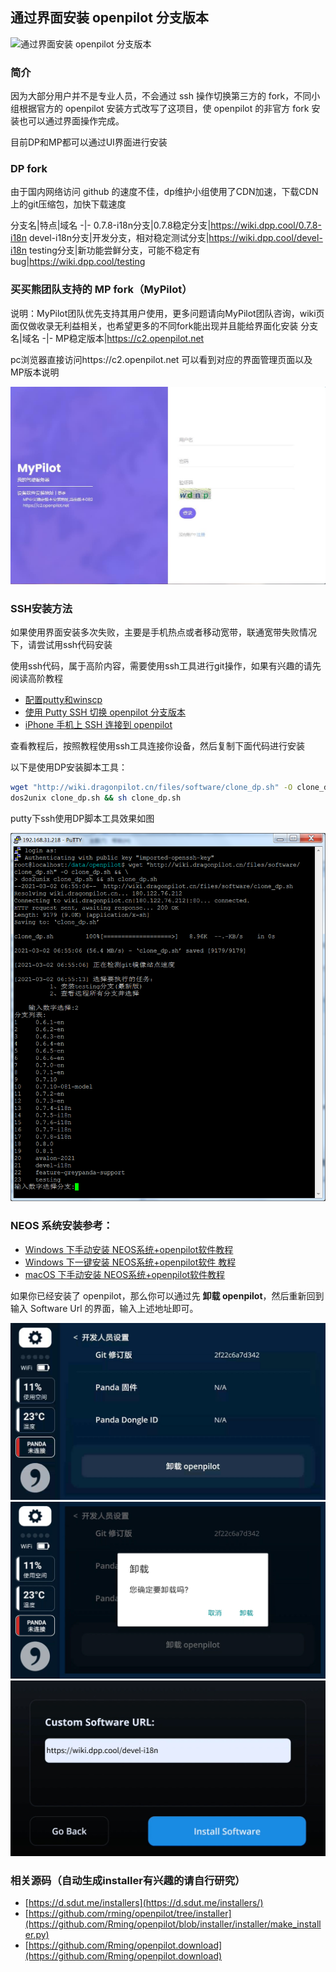 ## 通过界面安装 openpilot 分支版本

![通过界面安装 openpilot 分支版本](/files/install_fork_via_ui2.gif)

### 简介

因为大部分用户并不是专业人员，不会通过 ssh 操作切换第三方的 fork，不同小组根据官方的 openpilot 安装方式改写了这项目，使 openpilot 的非官方 fork 安装也可以通过界面操作完成。



目前DP和MP都可以通过UI界面进行安装



###  DP fork

由于国内网络访问 github 的速度不佳，dp维护小组使用了CDN加速，下载CDN上的git压缩包，加快下载速度

分支名|特点|域名
-|-
0.7.8-i18n分支|0.7.8稳定分支|https://wiki.dpp.cool/0.7.8-i18n
devel-i18n分支|开发分支，相对稳定测试分支|https://wiki.dpp.cool/devel-i18n
testing分支|新功能尝鲜分支，可能不稳定有bug|https://wiki.dpp.cool/testing



### 买买熊团队支持的 MP fork（MyPilot）
说明：MyPilot团队优先支持其用户使用，更多问题请向MyPilot团队咨询，wiki页面仅做收录无利益相关，也希望更多的不同fork能出现并且能给界面化安装
分支名|域名
-|-
MP稳定版本|https://c2.openpilot.net

pc浏览器直接访问https://c2.openpilot.net 可以看到对应的界面管理页面以及MP版本说明

![mypliot](../files/how_to_change_openpilot_fork_via_ui/mypliot.jpg)



### SSH安装方法

如果使用界面安装多次失败，主要是手机热点或者移动宽带，联通宽带失败情况下，请尝试用ssh代码安装

使用ssh代码，属于高阶内容，需要使用ssh工具进行git操作，如果有兴趣的请先阅读高阶教程
* [配置putty和winscp](cn/putty_and_winscp.md)
* [使用 Putty SSH 切换 openpilot 分支版本](cn/how_to_change_openpilot_fork_on_windows.md)
* [iPhone 手机上 SSH 连接到 openpilot](cn/how_to_connect_openpilot_via_iphone.md)

查看教程后，按照教程使用ssh工具连接你设备，然后复制下面代码进行安装

以下是使用DP安装脚本工具：

```bash
wget "http://wiki.dragonpilot.cn/files/software/clone_dp.sh" -O clone_dp.sh && \
dos2unix clone_dp.sh && sh clone_dp.sh
```

putty下ssh使用DP脚本工具效果如图

![1614668110907](../files/how_to_change_openpilot_fork_via_ui/1614668110907.png)


###  NEOS 系统安装参考：
- [Windows 下手动安装 NEOS系统+openpilot软件教程](cn/how_to_flash_openpilot_on_windows_step_by_step.md)
- [Windows 下一键安装 NEOS系统+openpilot软件 教程](/cn/how_to_flash_openpilot_on_windows.md)
- [macOS 下手动安装 NEOS系统+openpilot软件教程](cn/how_to_flash_openpilot_on_mac.md)


如果你已经安装了 openpilot，那么你可以通过先 **卸载 openpilot**，然后重新回到输入 Software Url 的界面，输入上述地址即可。


<center>
<img src="/files/uninstall1.jpg" class="max-h-300">
<img src="/files/uninstall2.jpg" class="max-h-300">
<img src="/files/uninstall4.jpg" class="max-h-300">
</center>



### 相关源码（自动生成installer有兴趣的请自行研究）

- [https://d.sdut.me/installers](https://d.sdut.me/installers/)
- [https://github.com/rming/openpilot/tree/installer](https://github.com/Rming/openpilot/blob/installer/installer/make_installer.py)
- [https://github.com/Rming/openpilot.download](https://github.com/Rming/openpilot.download)
